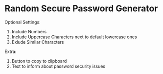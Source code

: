 # Random Secure Password Generator

Optional Settings:

1. Include Numbers
2. Include Uppercase Characters next to default lowercase ones
3. Exlude Similar Characters

Extra: 
1. Button to copy to clipboard
2. Text to inform about password security issues
